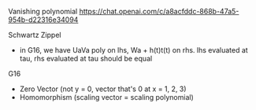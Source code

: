Vanishing polynomial
https://chat.openai.com/c/a8acfddc-868b-47a5-954b-d22316e34094

Schwartz Zippel

- in G16, we have UaVa poly on lhs, Wa + h(t)t(t) on rhs. lhs evaluated at tau, rhs evaluated at tau should be equal

G16

- Zero Vector (not y = 0, vector that's 0 at x = 1, 2, 3)
- Homomorphism (scaling vector = scaling polynomial)
